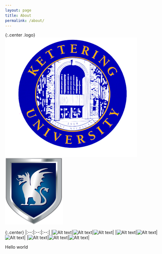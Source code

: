 ```yaml
---
layout: page
title: About
permalink: /about/
---
```


{:.center .logo}
![Kettering University Logo](/assets/logos/kulogo.png )
![Beta Theta Pi Logo](/assets/logos/btplogo.png )

{:.center}
|:--:|:--:|:--:|
|![Alt text]( /path/to/img.jpg )|![Alt text](/path/to/img.jpg )|![Alt text](/path/to/img.jpg )|
|![Alt text]( /path/to/img.jpg )|![Alt text](/path/to/img.jpg )|![Alt text](/path/to/img.jpg )|
|![Alt text]( /path/to/img.jpg )|![Alt text](/path/to/img.jpg )|![Alt text](/path/to/img.jpg )|

Hello world
